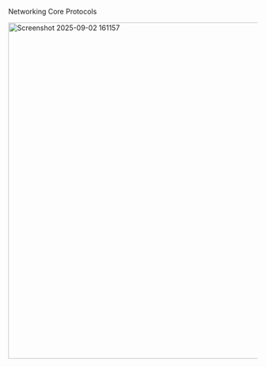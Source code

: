 Networking Core Protocols

<img width="988" height="677" alt="Screenshot 2025-09-02 161157" src="https://github.com/user-attachments/assets/f3700901-19fc-4a95-8a02-92769f2c3cd1" />

